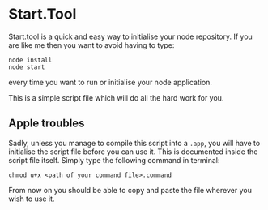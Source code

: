 # Start.Tool

Start.tool is a quick and easy way to initialise your node repository. If you are like me then you want to avoid having to type:

```
node install
node start
```

every time you want to run or initialise your node application.

This is a simple script file which will do all the hard work for you.

## Apple troubles

Sadly, unless you manage to compile this script into a `.app`, you will have to initialise the script file before you can use it. This is documented inside the script file itself. Simply type the following command in terminal:

```
chmod u+x <path of your command file>.command
```

From now on you should be able to copy and paste the file wherever you wish to use it.
